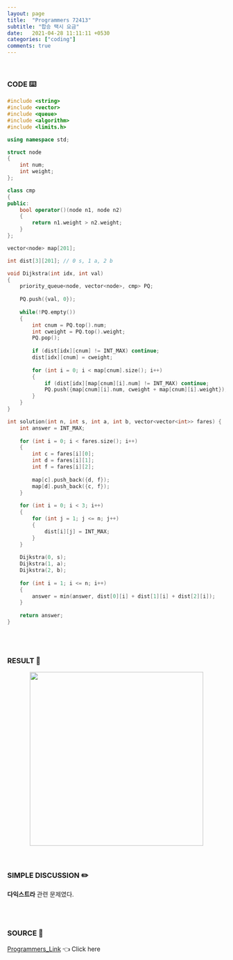 ```yaml
---
layout: page
title:  "Programmers 72413"
subtitle: "합승 택시 요금"
date:   2021-04-28 11:11:11 +0530
categories: ["coding"]
comments: true
---
```


<br>

### CODE ⌨️

```c++
#include <string>
#include <vector>
#include <queue>
#include <algorithm>
#include <limits.h>

using namespace std;

struct node
{
    int num;
    int weight;
};

class cmp
{
public:
    bool operator()(node n1, node n2)
    {
        return n1.weight > n2.weight;
    }
};

vector<node> map[201];

int dist[3][201]; // 0 s, 1 a, 2 b

void Dijkstra(int idx, int val)
{
    priority_queue<node, vector<node>, cmp> PQ;
    
    PQ.push({val, 0});
    
    while(!PQ.empty())
    {
        int cnum = PQ.top().num;
        int cweight = PQ.top().weight;
        PQ.pop();
        
        if (dist[idx][cnum] != INT_MAX) continue;
        dist[idx][cnum] = cweight;
        
        for (int i = 0; i < map[cnum].size(); i++)
        {
            if (dist[idx][map[cnum][i].num] != INT_MAX) continue;
            PQ.push({map[cnum][i].num, cweight + map[cnum][i].weight});
        }
    }
}

int solution(int n, int s, int a, int b, vector<vector<int>> fares) {
    int answer = INT_MAX;
    
    for (int i = 0; i < fares.size(); i++)
    {
        int c = fares[i][0];
        int d = fares[i][1];
        int f = fares[i][2];
        
        map[c].push_back({d, f});
        map[d].push_back({c, f});
    }
    
    for (int i = 0; i < 3; i++)
    {
        for (int j = 1; j <= n; j++)
        {
            dist[i][j] = INT_MAX;
        }
    }
    
    Dijkstra(0, s);
    Dijkstra(1, a);
    Dijkstra(2, b);
    
    for (int i = 1; i <= n; i++)
    {
        answer = min(answer, dist[0][i] + dist[1][i] + dist[2][i]);
    }
    
    return answer;
}
```  

<br>
<br>

### RESULT 💛

<img src="{{ '/assets/programmers/p72413r.jpg' }}" style="width: 400px; height: auto; margin-left: auto; margin-right: auto; display: block;">  

<br>
<br>

### SIMPLE DISCUSSION ✏️

**다익스트라** 관련 문제였다.  

<br>
<br>

### SOURCE 💎

[Programmers_Link][link] 👈 Click here  

<br>
<br>

<script src="https://utteranc.es/client.js"
        repo="DCherish/DCherish.github.io"
        issue-term="pathname"
        theme="boxy-light"
        crossorigin="anonymous"
        async>
</script>

[link]: https://programmers.co.kr/learn/courses/30/lessons/72413